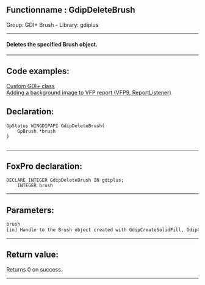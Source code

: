 <link rel="stylesheet" type="text/css" href="../../css/win32api.css">  
<link rel="stylesheet" href="https://cdnjs.cloudflare.com/ajax/libs/font-awesome/4.7.0/css/font-awesome.min.css">

## Functionname : GdipDeleteBrush
Group: GDI+ Brush - Library: gdiplus    
***  


#### Deletes the specified Brush object.
***  


## Code examples:
[Custom GDI+ class](../../samples/sample_450.md)  
[Adding a background image to VFP report (VFP9, ReportListener)](../../samples/sample_562.md)  

## Declaration:
```foxpro  
GpStatus WINGDIPAPI GdipDeleteBrush(
	GpBrush *brush
)
  
```  
***  


## FoxPro declaration:
```foxpro  
DECLARE INTEGER GdipDeleteBrush IN gdiplus;
	INTEGER brush  
```  
***  


## Parameters:
```txt  
brush
[in] Handle to the Brush object created with GdipCreateSolidFill, GdipCreateHatchBrush, GdipCloneBrush or similar function.  
```  
***  


## Return value:
Returns 0 on success.  
***  

